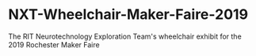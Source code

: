 # NXT-Wheelchair-Maker-Faire-2019
The RIT Neurotechnology Exploration Team's wheelchair exhibit for the 2019 Rochester Maker Faire
